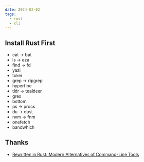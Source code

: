 ```yaml
---
date: 2024-02-02
tags:
  - rust
  - cli
---
```


## Install Rust First

- cat -> bat
- ls -> eza
- find -> fd
- yazi
- tokei
- grep -> ripgrep
- hyperfine
- tldr -> tealdeer
- grex
- bottom
- ps -> procs
- du -> dust
- nvm -> fnm
- onefetch
- bandwhich

## Thanks

- [Rewritten in Rust: Modern Alternatives of Command-Line Tools](https://zaiste.net/posts/shell-commands-rust/)